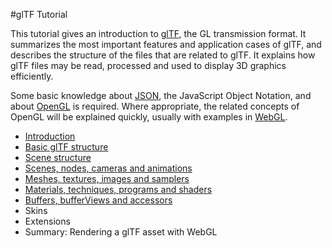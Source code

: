 #glTF Tutorial

This tutorial gives an introduction to [glTF](https://www.khronos.org/gltf), the GL transmission format. It summarizes the most important features and application cases of glTF, and describes the structure of the files that are related to glTF. It explains how glTF files may be read, processed and used to display 3D graphics efficiently.

Some basic knowledge about [JSON](http://json.org/), the JavaScript Object Notation, and about [OpenGL](https://www.khronos.org/opengl/) is required. Where appropriate, the related concepts of OpenGL will be explained quickly, usually with examples in [WebGL](https://www.khronos.org/webgl/).

- [Introduction](gltfTutorial_001_Introduction.md)
- [Basic glTF structure](gltfTutorial_002_BasicGltfStructure.md)
- [Scene structure](gltfTutorial_003_SceneStructure.md)
- [Scenes, nodes, cameras and animations](gltfTutorial_004_ScenesNodesCamerasAnimations.md)
- [Meshes, textures, images and samplers](gltfTutorial_005_MeshesTexturesImagesSamplers.md)
- [Materials, techniques, programs and shaders](gltfTutorial_006_MaterialsTechniquesProgramsShaders.md)
- [Buffers, bufferViews and accessors](gltfTutorial_007_BuffersBufferViewsAccessors.md)
- Skins
- Extensions
- Summary: Rendering a glTF asset with WebGL


